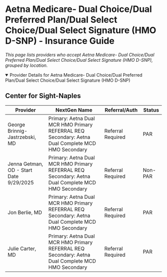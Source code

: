 # Aetna Medicare- Dual Choice/Dual Preferred Plan/Dual Select Choice/Dual Select Signature (HMO D-SNP) - Insurance Guide

*This page lists providers who accept Aetna Medicare- Dual Choice/Dual Preferred Plan/Dual Select Choice/Dual Select Signature (HMO D-SNP), grouped by location.*

<details open><summary>Provider Details for Aetna Medicare- Dual Choice/Dual Preferred Plan/Dual Select Choice/Dual Select Signature (HMO D-SNP)</summary>

## Center for Sight-Naples

| Provider | NextGen Name | Referral/Auth | Status |
|----------|-------------|--------------|--------|
| George Brinnig-Jastrzebski, MD | Primary: Aetna Dual MCR HMO Primary REFERRAL REQ                                                             Secondary: Aetna Dual Complete MCD HMO Secondary | Referral Required | PAR |
| Jenna Getman, OD - Start Date 9/29/2025 | Primary: Aetna Dual MCR HMO Primary REFERRAL REQ                                                             Secondary: Aetna Dual Complete MCD HMO Secondary | Referral Required | Non-PAR |
| Jon Berlie, MD | Primary: Aetna Dual MCR HMO Primary REFERRAL REQ                                                             Secondary: Aetna Dual Complete MCD HMO Secondary | Referral Required | PAR |
| Julie Carter, MD | Primary: Aetna Dual MCR HMO Primary REFERRAL REQ                                                             Secondary: Aetna Dual Complete MCD HMO Secondary | Referral Required | PAR |

</details>

